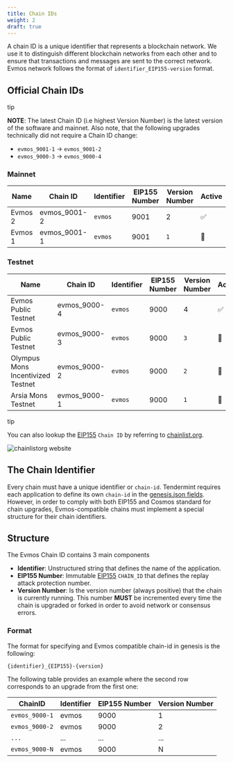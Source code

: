 ```yaml
---
title: Chain IDs
weight: 2
draft: true
---
```


A chain ID is a unique identifier that represents a blockchain network. We use it to distinguish different blockchain
networks from each other and to ensure that transactions and messages are sent to the correct network. Evmos network
follows the format of `identifier_EIP155-version` format.

## Official Chain IDs

tip

**NOTE**:
 The latest Chain ID (i.e highest Version Number) is the latest version 
of the software and mainnet. Also note, that the following upgrades 
technically did not require a Chain ID change:

- `evmos_9001-1` -> `evmos_9001-2`
- `evmos_9000-3` -> `evmos_9000-4`

### Mainnet

| Name | Chain ID | Identifier | EIP155 Number | Version Number | Active |
| --- | --- | --- | --- | --- | --- |
| Evmos 2 | evmos_9001-2 | `evmos` | 9001 | 2   | ✅   |
| Evmos 1 | evmos_9001-1 | `evmos` | 9001 | `1` | 🚫  |

### Testnet

| Name | Chain ID | Identifier | EIP155 Number | Version Number | Active |
| --- | --- | --- | --- | --- | --- |
| Evmos Public Testnet | evmos_9000-4 | `evmos` | 9000 | 4   | ✅   |
| Evmos Public Testnet | evmos_9000-3 | `evmos` | 9000 | `3` | 🚫  |
| Olympus Mons Incentivized Testnet | evmos_9000-2 | `evmos` | 9000 | `2` | 🚫  |
| Arsia Mons Testnet | evmos_9000-1 | `evmos` | 9000 | `1` | 🚫  |

tip

You can also lookup the [EIP155](https://github.com/ethereum/EIPs/blob/master/EIPS/eip-155.md) `Chain ID` by referring
to [chainlist.org](https://chainlist.org/).

![chainlistorg website](https://docs.evmos.org/assets/images/chainlist-44a2843bda9a28dd4d59686219e85272.png)

## The Chain Identifier

Every chain must have a unique identifier or `chain-id`. Tendermint requires each application to
define its own `chain-id` in the [genesis.json fields](https://docs.tendermint.com/master/spec/core/genesis.html#genesis-fields).
However, in order to comply with both EIP155 and Cosmos standard for chain upgrades, Evmos-compatible chains must implement
a special structure for their chain identifiers.

## Structure

The Evmos Chain ID contains 3 main components

- **Identifier**: Unstructured string that defines the name of the application.
- **EIP155 Number**: Immutable [EIP155](https://github.com/ethereum/EIPs/blob/master/EIPS/eip-155.md) `CHAIN_ID` that
  defines the replay attack protection number.
- **Version Number**: Is the version number (always positive) that the chain is currently running.
  This number **MUST** be incremented every time the chain is upgraded or forked in order to avoid network or consensus errors.

### Format

The format for specifying and Evmos compatible chain-id in genesis is the following:

```
{identifier}_{EIP155}-{version}
```

The following table provides an example where the second row corresponds to an upgrade from the first one:

| ChainID | Identifier | EIP155 Number | Version Number |
| --- | --- | --- | --- |
| `evmos_9000-1` | evmos | 9000 | 1   |
| `evmos_9000-2` | evmos | 9000 | 2   |
| `...` | ... | ... | ... |
| `evmos_9000-N` | evmos | 9000 | N   |